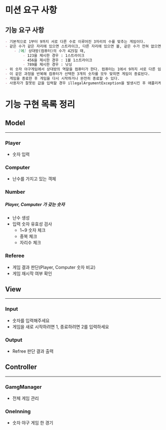 # 미션 요구 사항


## 기능 요구 사항

```markdown
- 기본적으로 1부터 9까지 서로 다른 수로 이루어진 3자리의 수를 맞추는 게임이다.
- 같은 수가 같은 자리에 있으면 스트라이크, 다른 자리에 있으면 볼, 같은 수가 전혀 없으면 낫싱이란 힌트를 얻고, 그 힌트를 이용해서 먼저 상대방(컴퓨터)의 수를 맞추면 승리한다.
    - [에] 상대방(컴퓨터)의 수가 425일 때,
        - 123을 제시한 경우 : 1스트라이크
        - 456을 제시한 경우 : 1볼 1스트라이크
        - 789를 제시한 경우 : 낫싱
- 위 숫자 야구게임에서 상대방의 역할을 컴퓨터가 한다. 컴퓨터는 1에서 9까지 서로 다른 임의의 수 3개를 선택한다. 게임 플레이어는 컴퓨터가 생각하고 있는 3개의 숫자를 입력하고, 컴퓨터는 게임 플레이어가 입력한 숫자에 대한 결과를 출력한다.
- 이 같은 과정을 반복해 컴퓨터가 선택한 3개의 숫자를 모두 맞히면 게임이 종료된다.
- 게임을 종료한 후 게임을 다시 시작하거나 완전히 종료할 수 있다.
- 사용자가 잘못된 값을 입력할 경우 illegalArgumentException을 발생시킨 후 애플리케이션을 종료한다. 
```
# 기능 구현 목록 정리


## Model

--- 

### Player

- 숫자 입력

### Computer

- 난수를 가지고 있는 객체

### Number
##### Player, Computer 가 갖는 숫자
- 난수 생성
- 입력 숫자 유효성 검사
  - 1~9 숫자 체크
  - 중복 체크 
  - 자리수 체크

### Referee

- 게임 결과 판단(Player, Computer 숫자 비교)
- 게임 재시작 여부 확인

## View

---

### Input

- 숫자를 입력해주세요
-  게임을 새로 시작하려면 1, 종료하려면 2를 입력하세요

### Output

- Refree 판단 결과 출력

## Controller

---
### GamgManager

- 전체 게임 관리

### OneInning

- 숫자 야구 게임 한 경기


